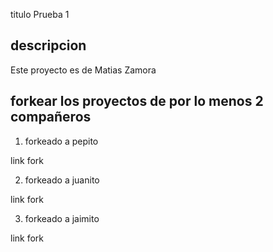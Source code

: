 titulo
Prueba 1
## descripcion
Este proyecto es de Matias Zamora
## forkear los proyectos de por lo menos 2 compañeros

1. forkeado a pepito

link fork

2. forkeado a juanito

link fork

3. forkeado a jaimito

link fork